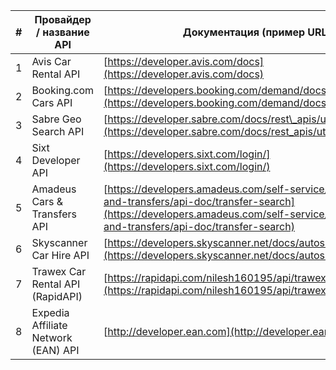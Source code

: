 | # | Провайдер / название API            | Документация (пример URL)                                                                                                                                                                          |
| - | ----------------------------------- | -------------------------------------------------------------------------------------------------------------------------------------------------------------------------------------------------- |
| 1 | Avis Car Rental API                 | [https://developer.avis.com/docs](https://developer.avis.com/docs)                                                                                                                                 |
| 2 | Booking.com Cars API                | [https://developers.booking.com/demand/docs/cars/overview](https://developers.booking.com/demand/docs/cars/overview)                                                                               |
| 3 | Sabre Geo Search API                | [https://developer.sabre.com/docs/rest\_apis/utility/geo\_search](https://developer.sabre.com/docs/rest_apis/utility/geo_search)                                                                   |
| 4 | Sixt Developer API                  | [https://developers.sixt.com/login/](https://developers.sixt.com/login/)                                                                                                                           |
| 5 | Amadeus Cars & Transfers API        | [https://developers.amadeus.com/self-service/category/cars-and-transfers/api-doc/transfer-search](https://developers.amadeus.com/self-service/category/cars-and-transfers/api-doc/transfer-search) |
| 6 | Skyscanner Car Hire API             | [https://developers.skyscanner.net/docs/autosuggest/car-hire](https://developers.skyscanner.net/docs/autosuggest/car-hire)                                                                         |
| 7 | Trawex Car Rental API (RapidAPI)    | [https://rapidapi.com/nilesh160195/api/trawex-car-rental](https://rapidapi.com/nilesh160195/api/trawex-car-rental)                                                                                 |
| 8 | Expedia Affiliate Network (EAN) API | [http://developer.ean.com](http://developer.ean.com)                                                                                                                                               |
